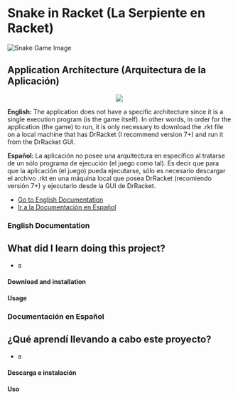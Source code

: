 # Snake in Racket (La Serpiente en Racket)
![Snake Game Image](https://i.ibb.co/Zd1L72J/Captura-de-pantalla-de-2020-07-27-13-02-36.png)
## Application Architecture (Arquitectura de la Aplicación)
<p align="center">
  <img src="https://i.ibb.co/GV0rjdZ/Captura-de-pantalla-de-2020-07-27-13-16-01.png">
</p>
<p><b> English: </b> The application does not have a specific architecture since it is a single execution program (is the game itself). In other words, in order for the application (the game) to run, it is only necessary to download the .rkt file on a local machine that has DrRacket (I recommend version 7+) and run it from the DrRacket GUI.</p>
<p><b> Español: </b> La aplicación no posee una arquitectura en específico al tratarse de un sólo programa de ejecución (el juego como tal). Es decir que para que la aplicación (el juego) pueda ejecutarse, sólo es necesario descargar el archivo .rkt en una máquina local que posea DrRacket (recomiendo versión 7+) y ejecutarlo desde la GUI de DrRacket.</p>
<ul>
	<li><a href="#1-english">Go to English Documentation</a></li>
	<li><a href="#2-spanish">Ir a la Documentación en Español</a></li>
</ul>
<h3 id="1-english">English Documentation</h3>
<h2> What did I learn doing this project? </h2>
<ul>
	<li>a</li>
</ul>
<h4>Download and installation</h4>
<h4>Usage</h4>
<h3 id="2-spanish">Documentación en Español</h3>
<h2> ¿Qué aprendí llevando a cabo este proyecto? </h2>
<ul>
	<li>a</li>
</ul>
<h4>Descarga e instalación</h4>
<h4>Uso</h4>
